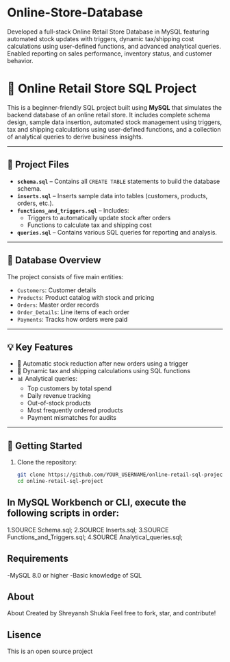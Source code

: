 # Online-Store-Database
Developed a full-stack Online Retail Store Database in MySQL featuring automated stock updates with triggers, dynamic tax/shipping cost calculations using user-defined functions, and advanced analytical queries. Enabled reporting on sales performance, inventory status, and customer behavior.

# 🛒 Online Retail Store SQL Project

This is a beginner-friendly SQL project built using **MySQL** that simulates the backend database of an online retail store. It includes complete schema design, sample data insertion, automated stock management using triggers, tax and shipping calculations using user-defined functions, and a collection of analytical queries to derive business insights.

---

## 📂 Project Files

- **`schema.sql`** – Contains all `CREATE TABLE` statements to build the database schema.
- **`inserts.sql`** – Inserts sample data into tables (customers, products, orders, etc.).
- **`functions_and_triggers.sql`** – Includes:
  - Triggers to automatically update stock after orders
  - Functions to calculate tax and shipping cost
- **`queries.sql`** – Contains various SQL queries for reporting and analysis.

---

## 🧱 Database Overview

The project consists of five main entities:
- `Customers`: Customer details
- `Products`: Product catalog with stock and pricing
- `Orders`: Master order records
- `Order_Details`: Line items of each order
- `Payments`: Tracks how orders were paid

---

## 💡 Key Features

- 🔄 Automatic stock reduction after new orders using a trigger
- 🧮 Dynamic tax and shipping calculations using SQL functions
- 📊 Analytical queries:
  - Top customers by total spend
  - Daily revenue tracking
  - Out-of-stock products
  - Most frequently ordered products
  - Payment mismatches for audits

---

## 🚀 Getting Started

1. Clone the repository:
   ```bash
   git clone https://github.com/YOUR_USERNAME/online-retail-sql-project.git
   cd online-retail-sql-project


## In MySQL Workbench or CLI, execute the following scripts in order:
1.SOURCE Schema.sql;
2.SOURCE Inserts.sql;
3.SOURCE Functions_and_Triggers.sql;
4.SOURCE Analytical_queries.sql;

## Requirements
-MySQL 8.0 or higher
-Basic knowledge of SQL

## About
About
Created by Shreyansh Shukla
Feel free to fork, star, and contribute!

## Lisence
This is an open source project

